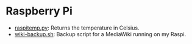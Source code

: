 # Raspberry Pi

* [raspitemp.py](raspitemp.py): Returns the temperature in Celsius.
* [wiki-backup.sh](wiki-backup.sh): Backup script for a MediaWiki running on my Raspi.
